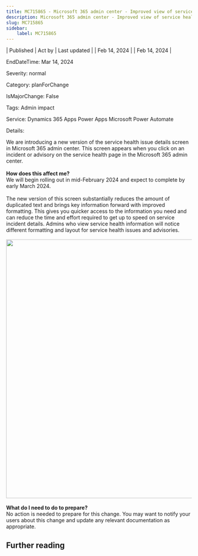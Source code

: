 ```yaml
---
title: MC715865 - Microsoft 365 admin center - Improved view of service health issue details
description: Microsoft 365 admin center - Improved view of service health issue details
slug: MC715865
sidebar:
    label: MC715865
---
```



| Published | Act by | Last updated |
| Feb 14, 2024 |  | Feb 14, 2024 |

EndDateTime: Mar 14, 2024

Severity: normal

Category: planForChange

IsMajorChange: False

Tags: Admin impact

Service: Dynamics 365 Apps Power Apps Microsoft Power Automate

Details: 

We are introducing a new version of the service health issue details screen in Microsoft 365 admin center. This screen appears when you click on an incident or advisory on the service health page in the Microsoft 365 admin center.
<br><br>
<b>How does this affect me?</b>
<br>
We will begin rolling out in mid-February 2024 and expect to complete by early March 2024.
<br><br>
The new version of this screen substantially reduces the amount of duplicated text and brings key information forward with improved formatting. This gives you quicker access to the information you need and can reduce the time and effort required to get up to speed on service incident details. Admins who view service health information will notice different formatting and layout for service health issues and advisories.
<br><br>
<img SRC="https://img-prod-cms-rt-microsoft-com.akamaized.net/cms/api/am/imageFileData/RW1gYwu?ver=d0c2" WIDTH="700"> 
<br><br>
<b>What do I need to do to prepare?</b>
<br>
No action is needed to prepare for this change. You may want to notify your users about this change and update any relevant documentation as appropriate.

## Further reading
